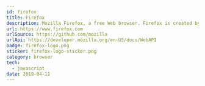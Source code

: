 ```yaml
---
id: firefox
title: Firefox
description: Mozilla Firefox, a free Web browser. Firefox is created by a global non-profit dedicated to putting individuals in control online. 
url: https://www.firefox.com
urlSource: https://github.com/mozilla
urlApi: https://developer.mozilla.org/en-US/docs/WebAPI
badge: firefox-logo.png
sticker: firefox-logo-sticker.png
category: browser
tech: 
  - javascript
date: 2019-04-11
---
```

